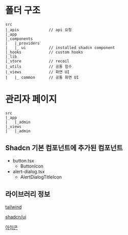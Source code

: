 # 폴더 구조
```text
src
|_apis             // api 요청
|_app
|_components
|   |_providers
|   |_ ui          // installed shadcn component 
|_hooks            // custom hooks
|_lib              
|_store            // recoil
|_utils            // 공통 함수
|_views            // 화면 UI
|   |_ common      // 공통 화면 UI
```

# 관리자 페이지
```text
src
|_app
|   |_admin      
|_views          
|   |_admin      
```


## Shadcn 기본 컴포넌트에 추가된 컴포넌트
- button.tsx
  - ButtonIcon
- alert-dialog.tsx
  - AlertDialogTitleIcon

## 라이브러리 정보
[tailwind](https://tailwindcss.com/)

[shadcn/ui](https://ui.shadcn.com/)

[아이콘](https://lucide.dev/)
